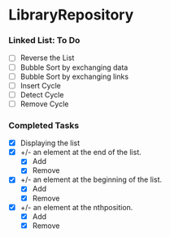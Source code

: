 # LibraryRepository

### Linked List: To Do
* [ ] Reverse the List
* [ ] Bubble Sort by exchanging data
* [ ] Bubble Sort by exchanging links
* [ ] Insert Cycle
* [ ] Detect Cycle
* [ ] Remove Cycle

### Completed Tasks
* [x] Displaying the list
* [x] +/- an element at the end of the list.
    * [x] Add 
    * [x] Remove
* [x] +/- an element at the beginning of the list.
    * [x] Add
    * [x] Remove
* [x] +/- an element at the n​th ​position.
    * [x] Add 
    * [x] Remove